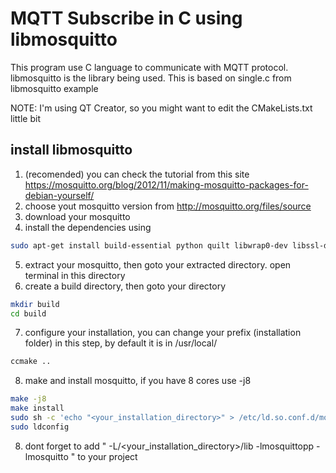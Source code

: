 # MQTT Subscribe in C using libmosquitto

This program use C language to communicate with MQTT protocol. 
libmosquitto is the library being used. 
This is based on single.c from libmosquitto example

NOTE: I'm using QT Creator, so you might want to edit the CMakeLists.txt little bit

## install libmosquitto
1. (recomended) you can check the tutorial from this site https://mosquitto.org/blog/2012/11/making-mosquitto-packages-for-debian-yourself/
2. choose yout mosquitto version from http://mosquitto.org/files/source
3. download your mosquitto
4. install the dependencies using
```bash
sudo apt-get install build-essential python quilt libwrap0-dev libssl-dev devscripts python-setuptools
```
5. extract your mosquitto, then goto your extracted directory. open terminal in this directory
6. create a build directory, then goto your directory
```bash
mkdir build
cd build
```
7. configure your installation, you can change your prefix (installation folder) in this step, by default it is in  /usr/local/
```bash
ccmake ..
```
8. make and install mosquitto, if you have 8 cores use -j8
```bash
make -j8
make install
sudo sh -c 'echo "<your_installation_directory>" > /etc/ld.so.conf.d/mosquitto-<your_mosquitto_version>.conf'
sudo ldconfig
```
8. dont forget to add " -L/<your_installation_directory>/lib -lmosquittopp -lmosquitto " to your project
